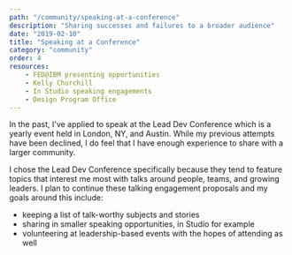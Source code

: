 ```yaml
---
path: "/community/speaking-at-a-conference"
description: "Sharing successes and failures to a broader audience"
date: "2019-02-10"
title: "Speaking at a Conference"
category: "community"
order: 4
resources:
    - FED@IBM presenting opportunities
    - Kelly Churchill
    - In Studio speaking engagements
    - Design Program Office
---
```


In the past, I've applied to speak at the Lead Dev Conference which is a yearly event held in London, NY, and Austin. While my previous attempts have been declined, I do feel that I have enough experience to share with a larger community. 

I chose the Lead Dev Conference specifically because they tend to feature topics that interest me most with talks around people, teams, and growing leaders. I plan to continue these talking engagement proposals and my goals around this include:  

  - keeping a list of talk-worthy subjects and stories
  - sharing in smaller speaking opportunities, in Studio for example
  - volunteering at leadership-based events with the hopes of attending as well
